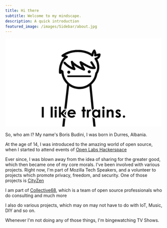 ```yaml
---
title: Hi there
subtitle: Welcome to my mindscape.
description: A quick introduction
featured_image: /images/Sidebar/about.jpg
---
```


![](/images/About/trains.gif)

So, who am I?
My name's Boris Budini, I was born in Durres, Albania.

At the age  of 14, I was introduced to the amazing world of open source, when I started to attend events of [Open Labs Hackerspace](https://openlabs.cc)

Ever since, I was blown away from the idea of sharing for the greater good, which then became one of my core morals.
I've been involved with various projects.
Right now, I'm part of Mozilla Tech Speakers, and a volunteer to projects which promote privacy, freedom, and security. One of those projects is [CityZen](https://github.com/CityZenApp)

I am part of [Collective68](https://collective68.tech), which is a team of open source professionals who do consulting and much more

I also do various projects, which may on may not have to do with IoT, Music, DIY and so on.

Whenever I'm not doing any of those things, I'm bingewatching TV Shows.

